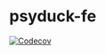 # psyduck-fe

[![Codecov](https://codecov.io/gh/space0wl/psyduck-fe/branch/master/graph/badge.svg)](https://codecov.io/gh/space0wl/psyduck-fe)